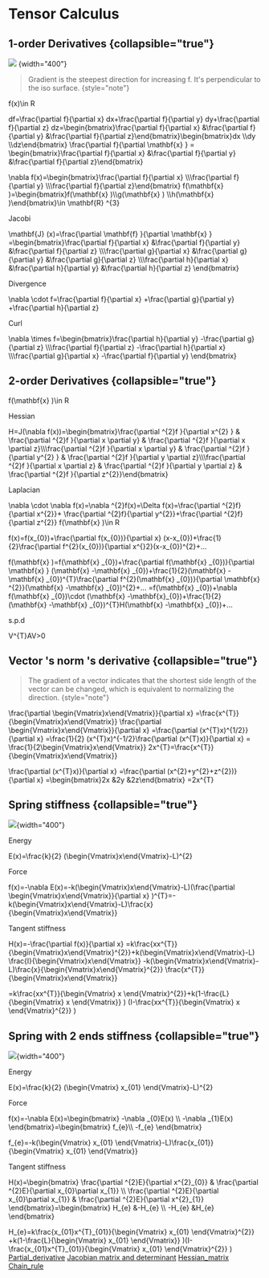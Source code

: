 # Tensor Calculus

## 1-order Derivatives {collapsible="true"}

![](gradient.png) {width="400"}

> Gradient is the steepest direction for increasing f. It's perpendicular to the iso surface.
> {style="note"}

<procedure title="Partial derivative of function of a real variable" >
<code-block lang="tex"> f(x)\in R </code-block>
<p> </p>
<code-block lang="tex"> df=\frac{\partial f}{\partial x} dx+\frac{\partial f}{\partial y} dy+\frac{\partial f}{\partial z} dz=\begin{bmatrix}\frac{\partial f}{\partial x}  &\frac{\partial f}{\partial y}  &\frac{\partial f}{\partial z}\end{bmatrix}\begin{bmatrix}dx \\dy \\dz\end{bmatrix}  </code-block>
</procedure>

<procedure title="Gradient" >
<code-block lang="tex"> \frac{\partial f}{\partial \mathbf{x} } = \begin{bmatrix}\frac{\partial f}{\partial x}  &\frac{\partial f}{\partial y}  &\frac{\partial f}{\partial z}\end{bmatrix} </code-block>
<p> </p>
<code-block lang="tex"> \nabla f(x)=\begin{bmatrix}\frac{\partial f}{\partial x}  \\\frac{\partial f}{\partial y} \\\frac{\partial f}{\partial z}\end{bmatrix} </code-block>
</procedure>

<procedure title="Jacobi Matrix" >
<code-block lang="tex"> f(\mathbf{x} )=\begin{bmatrix}f(\mathbf{x} )\\g(\mathbf{x} ) \\h(\mathbf{x} )\end{bmatrix}\in \mathbf{R} ^{3} </code-block>
<p>Jacobi</p>
<code-block lang="tex"> \mathbf{J} (x)=\frac{\partial \mathbf{f} }{\partial \mathbf{x} } =\begin{bmatrix}\frac{\partial f}{\partial x} &\frac{\partial f}{\partial y}  &\frac{\partial f}{\partial z} \\\frac{\partial g}{\partial x} &\frac{\partial g}{\partial y}  &\frac{\partial g}{\partial z} \\\frac{\partial h}{\partial x} &\frac{\partial h}{\partial y}  &\frac{\partial h}{\partial z} \end{bmatrix} </code-block>
<p>Divergence</p>
<code-block lang="tex"> \nabla \cdot f=\frac{\partial f}{\partial x} +\frac{\partial g}{\partial y} +\frac{\partial h}{\partial z} </code-block>
<p>Curl</p>
<code-block lang="tex"> \nabla \times f=\begin{bmatrix}\frac{\partial h}{\partial y} -\frac{\partial g}{\partial z} \\\frac{\partial f}{\partial z} -\frac{\partial h}{\partial x}  \\\frac{\partial g}{\partial x} -\frac{\partial f}{\partial y} \end{bmatrix}
 </code-block>
</procedure>

## 2-order Derivatives {collapsible="true"}

<procedure title="2nd-order derivatives" >
<code-block lang="tex"> f(\mathbf{x} )\in R </code-block>
<p>Hessian</p>
<code-block lang="tex"> H=J(\nabla f(x))=\begin{bmatrix}\frac{\partial ^{2}f }{\partial x^{2} }   & \frac{\partial ^{2}f }{\partial x \partial y}  & \frac{\partial ^{2}f }{\partial x \partial z}\\\frac{\partial ^{2}f }{\partial x \partial y}   & \frac{\partial ^{2}f }{\partial y^{2} }  & \frac{\partial ^{2}f }{\partial y \partial z}\\\frac{\partial ^{2}f }{\partial x \partial z}   & \frac{\partial ^{2}f }{\partial y \partial z} & \frac{\partial ^{2}f }{\partial z^{2}}\end{bmatrix} </code-block>
<p>Laplacian</p>
<code-block lang="tex"> \nabla \cdot \nabla f(x)=\nabla ^{2}f(x)=\Delta f(x)=\frac{\partial ^{2}f}{\partial x^{2}}+ \frac{\partial ^{2}f}{\partial y^{2}}+\frac{\partial ^{2}f}{\partial z^{2}} </code-block>
</procedure>


<procedure title="Taylor Expansion" >
<code-block lang="tex"> f(\mathbf{x} )\in R </code-block>
<p> </p>
<code-block lang="tex"> f(x)=f(x_{0})+\frac{\partial f(x_{0})}{\partial x} (x-x_{0})+\frac{1}{2}\frac{\partial f^{2}(x_{0})}{\partial x^{}2}(x-x_{0})^{2}+...   </code-block>
<p> </p>
<code-block lang="tex"> f(\mathbf{x} )=f(\mathbf{x} _{0})+\frac{\partial f(\mathbf{x} _{0})}{\partial \mathbf{x} } (\mathbf{x} -\mathbf{x} _{0})+\frac{1}{2}(\mathbf{x} -\mathbf{x} _{0})^{T}\frac{\partial f^{2}(\mathbf{x} _{0})}{\partial \mathbf{x} ^{2}}(\mathbf{x} -\mathbf{x} _{0})^{2}+...  
 </code-block>
<code-block lang="tex"> =f(\mathbf{x} _{0})+\nabla f(\mathbf{x} _{0})\cdot (\mathbf{x} -\mathbf{x}_{0})+\frac{1}{2} (\mathbf{x} -\mathbf{x} _{0})^{T}H(\mathbf{x} -\mathbf{x} _{0})+...
 </code-block>
<p>s.p.d</p>
<code-block lang="tex"> V^{T}AV>0 </code-block>
</procedure>

## Vector 's norm 's derivative {collapsible="true"}

> The gradient of a vector indicates that the shortest side length of the vector can be changed, which is equivalent to
> normalizing the direction.
> {style="note"}

<procedure title="Note" >
<code-block lang="tex"> \frac{\partial \begin{Vmatrix}x\end{Vmatrix}}{\partial x} =\frac{x^{T}}{\begin{Vmatrix}x\end{Vmatrix}} 
 </code-block>
</procedure>

<procedure title="derive the formula" >
<code-block lang="tex"> \frac{\partial \begin{Vmatrix}x\end{Vmatrix}}{\partial x} =\frac{\partial (x^{T}x)^{1/2}}{\partial x} =\frac{1}{2} (x^{T}x)^{-1/2}\frac{\partial (x^{T}x)}{\partial x} = \frac{1}{2\begin{Vmatrix}x\end{Vmatrix}} 2x^{T}=\frac{x^{T}}{\begin{Vmatrix}x\end{Vmatrix}}
 </code-block>
<p> </p>
<code-block lang="tex"> \frac{\partial (x^{T}x)}{\partial x} =\frac{\partial (x^{2}+y^{2}+z^{2})}{\partial x} =\begin{bmatrix}2x &2y &2z\end{bmatrix} =2x^{T}
 </code-block>
</procedure>

## Spring stiffness {collapsible="true"}

![](Spring.png){width="400"}

<procedure title="Spring" >
<p>Energy</p>
<code-block lang="tex"> E(x)=\frac{k}{2} (\begin{Vmatrix}x\end{Vmatrix}-L)^{2}
</code-block>
<p>Force</p>
<code-block lang="tex"> f(x)=-\nabla E(x)=-k(\begin{Vmatrix}x\end{Vmatrix}-L)(\frac{\partial \begin{Vmatrix}x\end{Vmatrix}}{\partial x} )^{T}=-k(\begin{Vmatrix}x\end{Vmatrix}-L)\frac{x}{\begin{Vmatrix}x\end{Vmatrix}}
</code-block>
<p>Tangent stiffness</p>
<code-block lang="tex"> H(x)=-\frac{\partial f(x)}{\partial x} =k\frac{xx^{T}}{\begin{Vmatrix}x\end{Vmatrix}^{2}}+k(\begin{Vmatrix}x\end{Vmatrix}-L) \frac{I}{\begin{Vmatrix}x\end{Vmatrix}} -k(\begin{Vmatrix}x\end{Vmatrix}-L)\frac{x}{\begin{Vmatrix}x\end{Vmatrix}^{2}} \frac{x^{T}}{\begin{Vmatrix}x\end{Vmatrix}}
</code-block>
<p> </p>
<code-block lang="tex"> =k\frac{xx^{T}}{\begin{Vmatrix}
x
\end{Vmatrix}^{2}}+k(1-\frac{L}{\begin{Vmatrix}
x
\end{Vmatrix}} ) (I-\frac{xx^{T}}{\begin{Vmatrix}
x
\end{Vmatrix}^{2}} ) </code-block>
</procedure>

## Spring with 2 ends stiffness {collapsible="true"}

![](Spring2.png){width="400"}


<procedure title="Spring" >
<p>Energy</p>
<code-block lang="tex"> E(x)=\frac{k}{2} (\begin{Vmatrix} x_{01} \end{Vmatrix}-L)^{2}
</code-block>
<p>Force</p>
<code-block lang="tex"> f(x)=-\nabla E(x)=\begin{bmatrix}
-\nabla _{0}E(x) \\
-\nabla _{1}E(x)
\end{bmatrix}=\begin{bmatrix}
 f_{e}\\
-f_{e}
\end{bmatrix} </code-block>
<p> </p>
<code-block lang="tex"> f_{e}=-k(\begin{Vmatrix}
x_{01}
\end{Vmatrix}-L)\frac{x_{01}}{\begin{Vmatrix}
x_{01}
\end{Vmatrix}}  </code-block>

<p>Tangent stiffness</p>
<code-block lang="tex"> H(x)=\begin{bmatrix}
 \frac{\partial ^{2}E}{\partial x^{2}_{0}}  & \frac{\partial ^{2}E}{\partial x_{0}\partial x_{1}} \\
 \frac{\partial ^{2}E}{\partial x_{0}\partial x_{1}} & \frac{\partial ^{2}E}{\partial x^{2}_{1}}
\end{bmatrix}=\begin{bmatrix}
 H_{e} &-H_{e} \\
 -H_{e} &H_{e}
\end{bmatrix} </code-block>
<p> </p>
<code-block lang="tex"> H_{e}=k\frac{x_{01}x^{T}_{01}}{\begin{Vmatrix}
x_{01}
\end{Vmatrix}^{2}} +k(1-\frac{L}{\begin{Vmatrix}
x_{01}
\end{Vmatrix}} )(I-\frac{x_{01}x^{T}_{01}}{\begin{Vmatrix}
x_{01}
\end{Vmatrix}^{2}} ) </code-block>
</procedure>


<seealso>
    <category ref="wiki">
        <a href="https://en.wikipedia.org/wiki/Partial_derivative">Partial_derivative</a>
        <a href="https://en.wikipedia.org/wiki/Jacobian_matrix_and_determinant">Jacobian matrix and determinant</a>
        <a href="https://en.wikipedia.org/wiki/Hessian_matrix">Hessian_matrix</a>
        <a href="https://en.wikipedia.org/wiki/Chain_rule">Chain_rule</a>
    </category>
</seealso>